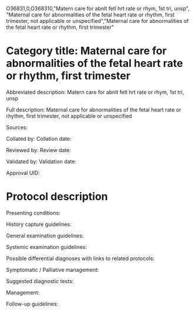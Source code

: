 O36831,0,O368310,"Matern care for abnlt fetl hrt rate or rhym, 1st tri, unsp", "Maternal care for abnormalities of the fetal heart rate or rhythm, first trimester, not applicable or unspecified","Maternal care for abnormalities of the fetal heart rate or rhythm, first trimester"
# Category title: Maternal care for abnormalities of the fetal heart rate or rhythm, first trimester

Abbreviated description: Matern care for abnlt fetl hrt rate or rhym, 1st tri, unsp

Full description: Maternal care for abnormalities of the fetal heart rate or rhythm, first trimester, not applicable or unspecified

Sources:

Collated by:
Collation date:

Reviewed by:
Review date:

Validated by:
Validation date:

Approval UID:

# Protocol description

Presenting conditions:

History capture guidelines:

General examination guidelines:

Systemic examination guidelines:

Possible differential diagnoses with links to related protocols:

Symptomatic / Palliative management:

Suggested diagnostic tests:

Management:

Follow-up guidelines:
